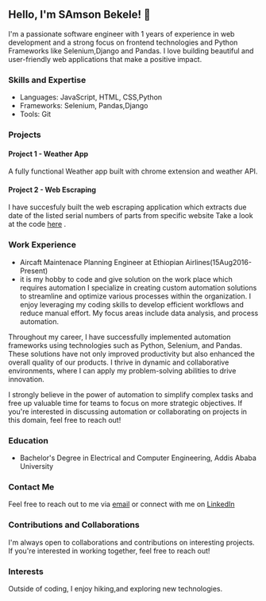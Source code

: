 ## Hello, I'm SAmson Bekele! 👋

I'm a passionate software engineer with 1 years of experience in web development and a strong focus on frontend technologies and Python Frameworks like Selenium,Django and Pandas. I love building beautiful and user-friendly web applications that make a positive impact.

### Skills and Expertise

- Languages: JavaScript, HTML, CSS,Python
- Frameworks: Selenium, Pandas,Django
- Tools: Git


### Projects

#### Project 1 - Weather App
A fully functional Weather app  built with chrome extension and weather API. 
#### Project 2 - Web Escraping
I have succesfuly built the web escraping application  which extracts due date of the listed  serial numbers of parts from specific website Take a look at the code [here](https://github.com/zesambek/web-scraping-SN-with-due-date)
.

### Work Experience

- Aircaft Maintenace Planning Engineer at Ethiopian Airlines(15Aug2016-Present)
- it is my hobby to code and give solution on the work place which requires automation
   I specialize in creating custom automation solutions to streamline and optimize various processes within the organization. I enjoy leveraging my coding skills to develop efficient workflows and reduce manual effort. My focus areas include data analysis, and process automation.

Throughout my career, I have successfully implemented automation frameworks using technologies such as Python, Selenium, and Pandas. These solutions have not only improved productivity but also enhanced the overall quality of our products. I thrive in dynamic and collaborative environments, where I can apply my problem-solving abilities to drive innovation.

I strongly believe in the power of automation to simplify complex tasks and free up valuable time for teams to focus on more strategic objectives. If you're interested in discussing automation or collaborating on projects in this domain, feel free to reach out!

### Education

- Bachelor's Degree in Electrical and Computer Engineering, Addis Ababa University

### Contact Me

Feel free to reach out to me via [email](bekelesamson4@gmail.com) or connect with me on [LinkedIn](https://www.linkedin.com/in/samsonbekele)

### Contributions and Collaborations

I'm always open to collaborations and contributions on interesting projects. If you're interested in working together, feel free to reach out!

### Interests

Outside of coding, I enjoy hiking,and exploring new technologies.

